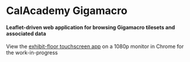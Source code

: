 # CalAcademy Gigamacro
#### Leaflet-driven web application for browsing Gigamacro tilesets and associated data

View the [exhibit-floor touchscreen app](http://www.calacademy.org/gigamacro-floor) on a 1080p monitor in Chrome for the work-in-progress